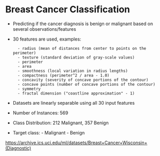 # Breast Cancer Classification


- Predicting if the cancer diagnosis is benign or malignant based on several observations/features
- 30 features are used, examples:

        - radius (mean of distances from center to points on the perimeter)
        - texture (standard deviation of gray-scale values)
        - perimeter
        - area
        - smoothness (local variation in radius lengths)
        - compactness (perimeter^2 / area - 1.0)
        - concavity (severity of concave portions of the contour)
        - concave points (number of concave portions of the contour)
        - symmetry
        - fractal dimension ("coastline approximation" - 1)

- Datasets are linearly separable using all 30 input features
- Number of Instances: 569
- Class Distribution: 212 Malignant, 357 Benign
- Target class:
         - Malignant
         - Benign


https://archive.ics.uci.edu/ml/datasets/Breast+Cancer+Wisconsin+(Diagnostic)
